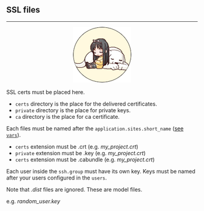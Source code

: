 ## SSL files ##
---

<p align="center"><img src="../../ange.png" /></p>

SSL certs must be placed here.

- `certs` directory is the place for the delivered certificates.
- `private` directory is the place for private keys.
- `ca` directory is the place for ca certificate.

Each files must be named after the `application.sites.short_name` ([see `vars`](https://github.com/gui-don/Angelica/tree/master/vars)).

- `certs` extension must be .crt (e.g. *my_project.crt*)
- `private` extension must be .key (e.g. *my_project.crt*)
- `certs` extension must be .cabundle (e.g. *my_project.crt*)

Each user inside the `ssh.group` must have its own key.
Keys must be named after your users configured in the `users`.

Note that *.dist* files are ignored. These are model files.

e.g. *random_user.key*
